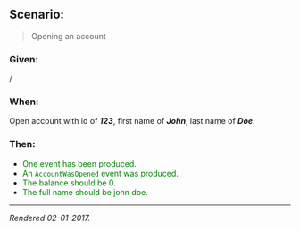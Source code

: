 ## Scenario:

> Opening an account

### Given:

/

### When:

Open account with id of __*123*__, first name of __*John*__, last name of __*Doe*__.

### Then:

- <font style='color: green !important;'>One event has been produced.</font>
- <font style='color: green !important;'>An `AccountWasOpened` event was produced.</font>
- <font style='color: green !important;'>The balance should be 0.</font>
- <font style='color: green !important;'>The full name should be john doe.</font>

---
*Rendered 02-01-2017.*
